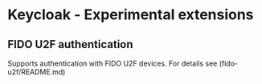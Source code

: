 # Keycloak - Experimental extensions

## FIDO U2F authentication

Supports authentication with FIDO U2F devices. For details see (fido-u2f/README.md)
